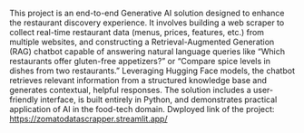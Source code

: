This project is an end-to-end Generative AI solution designed to enhance the restaurant discovery experience. It involves building a web scraper to collect real-time restaurant data (menus, prices, features, etc.) from multiple websites, and constructing a Retrieval-Augmented Generation (RAG) chatbot capable of answering natural language queries like “Which restaurants offer gluten-free appetizers?” or “Compare spice levels in dishes from two restaurants.” Leveraging Hugging Face models, the chatbot retrieves relevant information from a structured knowledge base and generates contextual, helpful responses. The solution includes a user-friendly interface, is built entirely in Python, and demonstrates practical application of AI in the food-tech domain.
Dwployed link of the project: https://zomatodatascrapper.streamlit.app/
